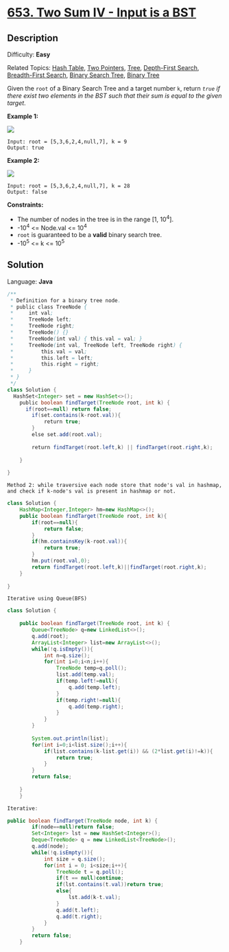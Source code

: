 # [653\. Two Sum IV - Input is a BST](https://leetcode.com/problems/two-sum-iv-input-is-a-bst/)

## Description

Difficulty: **Easy**  

Related Topics: [Hash Table](https://leetcode.com/tag/hash-table/), [Two Pointers](https://leetcode.com/tag/two-pointers/), [Tree](https://leetcode.com/tag/tree/), [Depth-First Search](https://leetcode.com/tag/depth-first-search/), [Breadth-First Search](https://leetcode.com/tag/breadth-first-search/), [Binary Search Tree](https://leetcode.com/tag/binary-search-tree/), [Binary Tree](https://leetcode.com/tag/binary-tree/)


Given the `root` of a Binary Search Tree and a target number `k`, return _`true` if there exist two elements in the BST such that their sum is equal to the given target_.

**Example 1:**

![](https://assets.leetcode.com/uploads/2020/09/21/sum_tree_1.jpg)

```
Input: root = [5,3,6,2,4,null,7], k = 9
Output: true
```

**Example 2:**

![](https://assets.leetcode.com/uploads/2020/09/21/sum_tree_2.jpg)

```
Input: root = [5,3,6,2,4,null,7], k = 28
Output: false
```

**Constraints:**

*   The number of nodes in the tree is in the range [1, 10<sup>4</sup>].
*   -10<sup>4</sup> <= Node.val <= 10<sup>4</sup>
*   `root` is guaranteed to be a **valid** binary search tree.
*   -10<sup>5</sup> <= k <= 10<sup>5</sup>


## Solution

Language: **Java**

```java
/**
 * Definition for a binary tree node.
 * public class TreeNode {
 *     int val;
 *     TreeNode left;
 *     TreeNode right;
 *     TreeNode() {}
 *     TreeNode(int val) { this.val = val; }
 *     TreeNode(int val, TreeNode left, TreeNode right) {
 *         this.val = val;
 *         this.left = left;
 *         this.right = right;
 *     }
 * }
 */
class Solution {
  HashSet<Integer> set = new HashSet<>();
    public boolean findTarget(TreeNode root, int k) {
      if(root==null) return false;
        if(set.contains(k-root.val)){
            return true;
        }
        else set.add(root.val);
        
        return findTarget(root.left,k) || findTarget(root.right,k);
        
    }
​
}
```



``Method 2: while traversive each node store that node's val in hashmap, and check if k-node's val is present in hashmap or not.``
```java
class Solution {
    HashMap<Integer,Integer> hm=new HashMap<>();
    public boolean findTarget(TreeNode root, int k){
        if(root==null){
            return false;
        }
        if(hm.containsKey(k-root.val)){
            return true;
        }
        hm.put(root.val,0);
        return findTarget(root.left,k)||findTarget(root.right,k);
    }
     
}
```


``Iterative using Queue(BFS)``
```java
class Solution {
    
    public boolean findTarget(TreeNode root, int k) {
        Queue<TreeNode> q=new LinkedList<>();
        q.add(root);
        ArrayList<Integer> list=new ArrayList<>();
        while(!q.isEmpty()){
            int n=q.size();
            for(int i=0;i<n;i++){
                TreeNode temp=q.poll();
                list.add(temp.val);
                if(temp.left!=null){
                    q.add(temp.left);
                }
                if(temp.right!=null){
                    q.add(temp.right);
                }
            }
        }
        
        System.out.println(list);
        for(int i=0;i<list.size();i++){
            if(list.contains(k-list.get(i)) && (2*list.get(i)!=k)){
                return true;
            }
        }
        return false;
        
    }
	}
```


```java
Iterative:

public boolean findTarget(TreeNode node, int k) {
        if(node==null)return false;
        Set<Integer> lst = new HashSet<Integer>();
        Deque<TreeNode> q = new LinkedList<TreeNode>();
        q.add(node);
        while(!q.isEmpty()){
            int size = q.size();
            for(int i = 0; i<size;i++){
                TreeNode t = q.poll();
                if(t == null)continue;
                if(lst.contains(t.val))return true;
                else{
                    lst.add(k-t.val);
                }
                q.add(t.left);
                q.add(t.right);
            }
        }
        return false;
    }
```